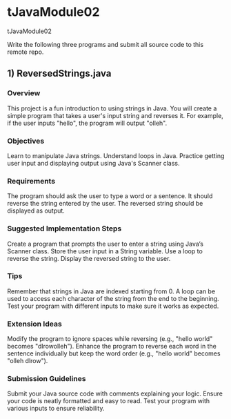 # tJavaModule02
tJavaModule02

Write the following three programs and submit all source code to this remote repo.

## 1) ReversedStrings.java
### Overview
This project is a fun introduction to using strings in Java. You will create a simple program that takes a user's input string and reverses it. For example, if the user inputs "hello", the program will output "olleh".

### Objectives
Learn to manipulate Java strings.
Understand loops in Java.
Practice getting user input and displaying output using Java's Scanner class.
### Requirements
The program should ask the user to type a word or a sentence.
It should reverse the string entered by the user.
The reversed string should be displayed as output.
### Suggested Implementation Steps
Create a program that prompts the user to enter a string using Java’s Scanner class.
Store the user input in a String variable.
Use a loop to reverse the string.
Display the reversed string to the user.
### Tips
Remember that strings in Java are indexed starting from 0.
A loop can be used to access each character of the string from the end to the beginning.
Test your program with different inputs to make sure it works as expected.
### Extension Ideas
Modify the program to ignore spaces while reversing (e.g., "hello world" becomes "dlrowolleh").
Enhance the program to reverse each word in the sentence individually but keep the word order (e.g., "hello world" becomes "olleh dlrow").
### Submission Guidelines
Submit your Java source code with comments explaining your logic.
Ensure your code is neatly formatted and easy to read.
Test your program with various inputs to ensure reliability.

